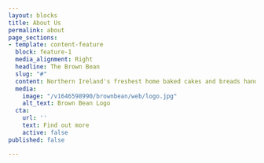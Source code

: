 ```yaml
---
layout: blocks
title: About Us
permalink: about
page_sections:
- template: content-feature
  block: feature-1
  media_alignment: Right
  headline: The Brown Bean
  slug: "#"
  content: Northern Ireland's freshest home baked cakes and breads handmade in Lisburn.
  media:
    image: "/v1646598990/brownbean/web/logo.jpg"
    alt_text: Brown Bean Logo
  cta:
    url: ''
    text: Find out more
    active: false
published: false

---
```

